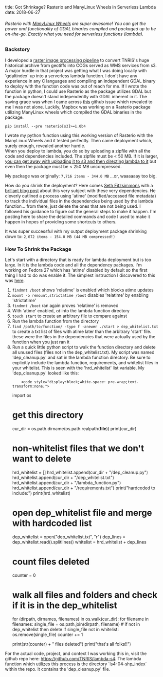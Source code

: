 title: Got Shrinkage? Rasterio and ManyLinux Wheels in Serverless Lambda
date: 2018-06-27

<h6>
  Rasterio with <a href="https://github.com/pypa/manylinux">ManyLinux Wheels</a> are super awesome! You can get the power and functionality of GDAL binaries compiled and packaged up to be on-the-go. Exactly what you need for serverless functions (lambda).
</h6>
<div class="blog_content">
  <h3>Backstory</h3>
  <p>
    I developed a <a href="../cog_machine">raster image processing pipeline</a> to convert TNRIS's huge historical archive from geotiffs into COGs served as WMS services from s3. A major hurdle in that project was getting what I was doing locally with 'gdaltindex' up into a serverless lambda function. I don't have any experience in any C languages and compiling an independent GDAL binary to deploy with the function code was out of reach for me. If I wrote the function in python, I could use Rasterio as the package utilizes GDAL but the package doesn't stand independently with GDAL inherent in it. The saving grace was when I came across <a href="https://github.com/mapbox/rasterio/issues/942">this</a> github issue which revealed to me I was not alone. Luckily, Mapbox was working on a Rasterio package utilizing ManyLinux wheels which compiled the GDAL binaries in the package.
  </p>
  <p>
    <code>pip install --pre rasterio[s3]>=1.0b4</code>
  </p>
  <p>
    I wrote my python function using this working version of Rasterio with the ManyLinux Wheels and it tested perfectly. Then came deployment which, surely enough, revealed another hurdle.
    <br/>
    When you deploy to lambda, you do so by uploading a zipfile with all the code and dependencies included. The zipfile must be < 50 MB. If it is larger, <a href="https://hackernoon.com/exploring-the-aws-lambda-deployment-limits-9a8384b0bec3">you can get away with uploading it to s3 and then directing lambda to it</a> but even then the package must be < 250 MB uncompressed.
  </p>
  <p>
    My package was originally: <code>7,716 items - 344.0 MB</code> ...or, waaaaaay too big.
  </p>
  <p>
    How do you shrink the deployment? Here comes <a href="https://github.com/mojodna">Seth Fitzsimmons</a> with a <a href="https://medium.com/@mojodna/slimming-down-lambda-deployment-zips-b3f6083a1dff">brillant blog post</a> about this very subject with these very dependencies. He cleverly outlined a process using 'atime' (modified/accessed file metadata) to track the individual files in the dependencies being used by the lambda function... from there, just delete the ones that are not being used. I followed his guidance to figure out the general steps to make it happen. I'm posting here to share the detailed commands and code I used to make it happen in hopes of providing some shortcuts to others.
  </p>
  <p>
    It was super successful with my output deployment package shrinking down to: <code>2,072 items - 154.0 MB (44 MB compressed!)</code>
  </p>

  <h3>How To Shrink the Package</h3>
  <p>
    Let's start with a directory that is ready for lambda deployment but is too large. In it is the lambda code and all the dependency packages. I'm working on Fedora 27 which has 'atime' disabled by default so the first thing I had to do was enable it. The simplest instruction I discovered to this was <a href="https://bugzilla.redhat.com/show_bug.cgi?id=75667">here</a>.
  </p>
  <ol>
    <li>
      <code>findmnt /boot</code> shows 'relatime' is enabled which blocks atime updates
    </li>
    <li>
      <code>mount -o remount,strictatime /boot</code> disables 'relatime' by enabling 'strictatime'
    </li>
    <li>
      <code>findmnt /boot</code> ran again proves 'relatime' is removed
    </li>
    <li>
      With 'atime' enabled, <code>cd</code> into the lambda function directory
    </li>
    <li>
      <code>touch start</code> to create an arbitrary file to compare against
    </li>
    <li>
      Run the lambda function from the directory
    </li>
    <li>
      <code>find /path/to/function/ -type f -anewer ./start > dep_whitelist.txt</code> to create a txt list of files with atime later than the arbitrary 'start' file. these were the files in the dependencies that were actually used by the function when you just ran it
    </li>
    <li>
      Run a quick little python script to walk the function directory and delete all unused files (files not in the dep_whitelist.txt). My script was named 'dep_cleanup.py' and sat in the lambda function directory. Be sure to explicitly include the lambda function, requirements, and whitelist files in your whitelist. This is seen with the 'hrd_whitelist' list variable. My 'dep_cleanup.py' looked like this:

        <code style="display:block;white-space: pre-wrap;text-transform:none;">
  import os

  # get this directory
  cur_dir = os.path.dirname(os.path.realpath(__file__))
  print(cur_dir)

  # non-whitelist files that we don't want to delete
  hrd_whitelist = []
  hrd_whitelist.append(cur_dir + "/dep_cleanup.py")
  hrd_whitelist.append(cur_dir + "/dep_whitelist.txt")
  hrd_whitelist.append(cur_dir + "/lambda_function.py")
  hrd_whitelist.append(cur_dir + "/requirements.txt")
  print("hardcoded to include:")
  print(hrd_whitelist)

  # open dep_whitelist file and merge with hardcoded list
  dep_whitelist = open("dep_whitelist.txt", "r")
  dep_lines = dep_whitelist.read().splitlines()
  whitelist = hrd_whitelist + dep_lines

  # count files deleted
  counter = 0

  # walk all files and folders and check if it is in the dep_whitelist
  for (dirpath, dirnames, filenames) in os.walk(cur_dir):
      for filename in filenames:
          single_file = os.path.join(dirpath, filename)
          # if not in dep_whitelist then delete
          if single_file not in whitelist:
              os.remove(single_file)
              counter += 1

  print(str(counter) + " files deleted")
  print("that's all folks!!")
        </code>
    </li>
  </ol>
  <p>
    For the actual code, project, and context I was working this in, visit the github repo here: <a href="https://github.com/TNRIS/lambda-s4">https://github.com/TNRIS/lambda-s4</a>. The lambda function which utilizes this process is the directory `ls4-04-shp_index` within the repo. It contains the 'dep_cleanup.py' file.
  </p>
</div>
